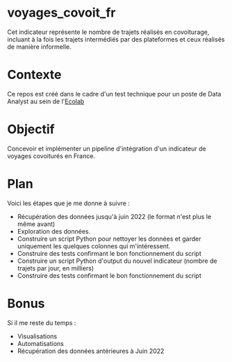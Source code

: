 # voyages_covoit_fr
Cet indicateur représente le nombre de trajets réalisés en covoiturage, incluant à la fois les trajets intermédiés par des plateformes et ceux réalisés de manière informelle.

# Contexte
Ce repos est créé dans le cadre d'un test technique pour un poste de Data Analyst au sein de l'[Ecolab](https://lannuaire.service-public.fr/gouvernement/b6441e59-9a83-4122-8c48-6e7e59ca6245)

# Objectif
Concevoir et implémenter un pipeline d'intégration d'un indicateur de voyages covoiturés en France.

# Plan 
Voici les étapes que je me donne à suivre : 
- Récupération des données jusqu'à juin 2022 (le format n'est plus le même avant)
- Exploration des données.
- Construire un script Python pour nettoyer les données et garder uniquement les quelques colonnes qui m'intéressent.
- Construire des tests confirmant le bon fonctionnement du script
- Construire un script Python d'output du nouvel indicateur (nombre de trajets par jour, en milliers)
- Construire des tests confirmant le bon fonctionnement du script

# Bonus
Si il me reste du temps :
- Visualisations
- Automatisations
- Récupération des données antérieures à Juin 2022 
